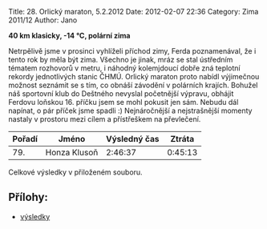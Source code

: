 Title: 28. Orlický maraton, 5.2.2012
Date: 2012-02-07 22:36
Category: Zima 2011/12
Author: Jano

**40 km klasicky, -14 °C, polární zima**

Netrpělivě jsme v prosinci vyhlíželi příchod zimy, Ferda poznamenával, že i tento rok by měla být zima. Všechno je jinak, mráz se stal ústředním tématem rozhovorů v metru, i náhodný kolemjdoucí dobře zná teplotní rekordy jednotlivých stanic ČHMÚ. Orlický maraton proto nabídl výjimečnou možnost seznámit se s tím, co obnáší závodění v polárních krajích. Bohužel náš sportovní klub do Deštného nevyslal početnější výpravu, obhájit Ferdovu loňskou 16. příčku jsem se mohl pokusit jen sám. Nebudu dál napínat, o pár příček jsme spadli :) Nejnáročnější a nejstrašnější momenty nastaly v prostoru mezi cílem a přístřeškem na převlečení.

| Pořadí | Jméno        | Výsledný čas | Ztráta  |
|--------|--------------|--------------|---------|
| 79.    | Honza Klusoň | 2:46:37      | 0:45:13 |

Celkové výsledky v přiloženém souboru.

Přílohy:
--------

- [výsledky]({static}/static/zima-2011-12/om2012-vys40klasabs.pdf)
